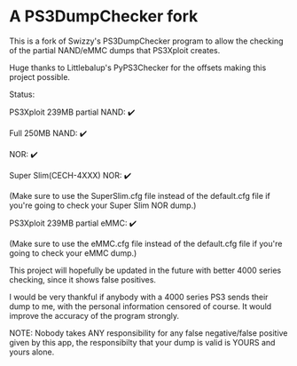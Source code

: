A PS3DumpChecker fork
==============

This is a fork of Swizzy's PS3DumpChecker program to allow the checking of the partial NAND/eMMC dumps that PS3Xploit creates.

Huge thanks to Littlebalup's PyPS3Checker for the offsets making this project possible.

Status:

PS3Xploit 239MB partial NAND: ✔️

Full 250MB NAND: ✔️

NOR: ✔️

Super Slim(CECH-4XXX) NOR: ✔️

(Make sure to use the SuperSlim.cfg file instead of the default.cfg file if you're going to check your Super Slim NOR dump.)

PS3Xploit 239MB partial eMMC: ✔️

(Make sure to use the eMMC.cfg file instead of the default.cfg file if you're going to check your eMMC dump.)

This project will hopefully be updated in the future with better 4000 series checking, since it shows false positives.

I would be very thankful if anybody with a 4000 series PS3 sends their dump to me, with the personal information censored of course. It would improve the accuracy of the program strongly.

NOTE: Nobody takes ANY responsibility for any false negative/false positive given by this app, the responsibilty that your dump is valid is YOURS and yours alone.
